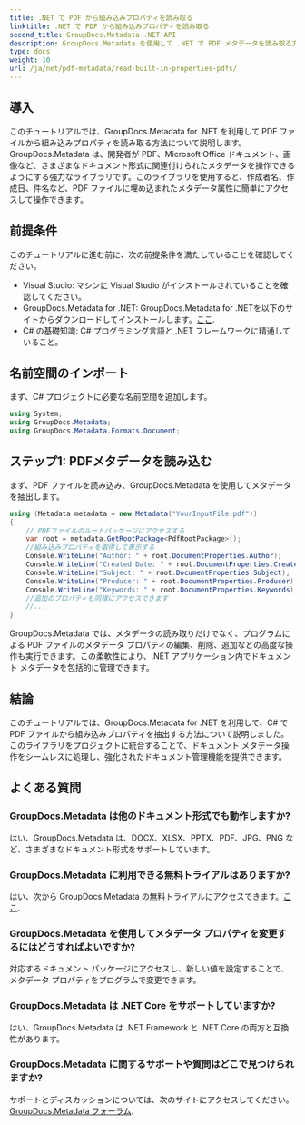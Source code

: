 ```yaml
---
title: .NET で PDF から組み込みプロパティを読み取る
linktitle: .NET で PDF から組み込みプロパティを読み取る
second_title: GroupDocs.Metadata .NET API
description: GroupDocs.Metadata を使用して .NET で PDF メタデータを読み取る方法を学習します。C# コードを使用して、作成者名、作成日、件名などにアクセスします。
type: docs
weight: 10
url: /ja/net/pdf-metadata/read-built-in-properties-pdfs/
---
```

## 導入
このチュートリアルでは、GroupDocs.Metadata for .NET を利用して PDF ファイルから組み込みプロパティを読み取る方法について説明します。GroupDocs.Metadata は、開発者が PDF、Microsoft Office ドキュメント、画像など、さまざまなドキュメント形式に関連付けられたメタデータを操作できるようにする強力なライブラリです。このライブラリを使用すると、作成者名、作成日、件名など、PDF ファイルに埋め込まれたメタデータ属性に簡単にアクセスして操作できます。
## 前提条件
このチュートリアルに進む前に、次の前提条件を満たしていることを確認してください。
- Visual Studio: マシンに Visual Studio がインストールされていることを確認してください。
-  GroupDocs.Metadata for .NET: GroupDocs.Metadata for .NETを以下のサイトからダウンロードしてインストールします。[ここ](https://releases.groupdocs.com/metadata/net/).
- C# の基礎知識: C# プログラミング言語と .NET フレームワークに精通していること。

## 名前空間のインポート
まず、C# プロジェクトに必要な名前空間を追加します。
```csharp
using System;
using GroupDocs.Metadata;
using GroupDocs.Metadata.Formats.Document;
```
## ステップ1: PDFメタデータを読み込む
まず、PDF ファイルを読み込み、GroupDocs.Metadata を使用してメタデータを抽出します。
```csharp
using (Metadata metadata = new Metadata("YourInputFile.pdf"))
{
    // PDFファイルのルートパッケージにアクセスする
    var root = metadata.GetRootPackage<PdfRootPackage>();
    //組み込みプロパティを取得して表示する
    Console.WriteLine("Author: " + root.DocumentProperties.Author);
    Console.WriteLine("Created Date: " + root.DocumentProperties.CreatedDate);
    Console.WriteLine("Subject: " + root.DocumentProperties.Subject);
    Console.WriteLine("Producer: " + root.DocumentProperties.Producer);
    Console.WriteLine("Keywords: " + root.DocumentProperties.Keywords);
    //追加のプロパティも同様にアクセスできます
    //...
}
```
GroupDocs.Metadata では、メタデータの読み取りだけでなく、プログラムによる PDF ファイルのメタデータ プロパティの編集、削除、追加などの高度な操作も実行できます。この柔軟性により、.NET アプリケーション内でドキュメント メタデータを包括的に管理できます。
## 結論
このチュートリアルでは、GroupDocs.Metadata for .NET を利用して、C# で PDF ファイルから組み込みプロパティを抽出する方法について説明しました。このライブラリをプロジェクトに統合することで、ドキュメント メタデータ操作をシームレスに処理し、強化されたドキュメント管理機能を提供できます。

## よくある質問
### GroupDocs.Metadata は他のドキュメント形式でも動作しますか?
はい、GroupDocs.Metadata は、DOCX、XLSX、PPTX、PDF、JPG、PNG など、さまざまなドキュメント形式をサポートしています。
### GroupDocs.Metadata に利用できる無料トライアルはありますか?
はい、次から GroupDocs.Metadata の無料トライアルにアクセスできます。[ここ](https://releases.groupdocs.com/).
### GroupDocs.Metadata を使用してメタデータ プロパティを変更するにはどうすればよいですか?
対応するドキュメント パッケージにアクセスし、新しい値を設定することで、メタデータ プロパティをプログラムで変更できます。
### GroupDocs.Metadata は .NET Core をサポートしていますか?
はい、GroupDocs.Metadata は .NET Framework と .NET Core の両方と互換性があります。
### GroupDocs.Metadata に関するサポートや質問はどこで見つけられますか?
サポートとディスカッションについては、次のサイトにアクセスしてください。[GroupDocs.Metadata フォーラム](https://forum.groupdocs.com/c/metadata/14).